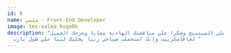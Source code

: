 ```yaml
---
id: 6
name: سلمي - Front-End Developer
image: tes-salma_kuqm0b
description: "شكرا ليك علي الميتينج وشكرا علي مناقشتك الهادية معايا وشرحك الجميل
  لجافاسكريبت وانك استحملت صياحي ربنا يخليك لينا علي طول يارب "
---
```

